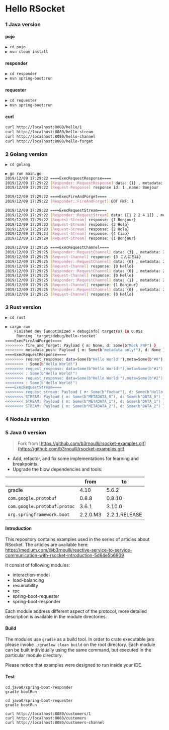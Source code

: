 # Hello RSocket

### 1 Java version

#### pojo
```bash
▶ cd pojo
▶ mvn clean install
```
#### responder
```bash
▶ cd responder
▶ mvn spring-boot:run
```
#### requester
```bash
▶ cd requester
▶ mvn spring-boot:run
```

#### curl
```bash
curl http://localhost:8080/hello/1
curl http://localhost:8080/hello-stream
curl http://localhost:8080/hello-channel
curl http://localhost:8080/hello-forget
```

### 2 Golang version

```bash
▶ cd golang

▶ go run main.go
2019/12/09 17:29:22 ====ExecRequestResponse====
2019/12/09 17:29:22 [Responder::RequestResponse] data: {1} , metadata: 2019-12-09 5:29:220 pm
2019/12/09 17:29:22 [Request-Response] response id: 1 ,name: Bonjour

2019/12/09 17:29:22 ====ExecFireAndForget====
2019/12/09 17:29:22 [Responder::FireAndForget] GOT FNF: 1

2019/12/09 17:29:22 ====ExecRequestStream====
2019/12/09 17:29:22 [Responder::RequestStream] data: {[1 2 2 4 1]} , metadata: 2019-12-09 5:29:220 pm
2019/12/09 17:29:22 [Request-Stream] response: {1 Bonjour}
2019/12/09 17:29:23 [Request-Stream] response: {2 Hola}
2019/12/09 17:29:23 [Request-Stream] response: {2 Hola}
2019/12/09 17:29:24 [Request-Stream] response: {4 Ciao}
2019/12/09 17:29:24 [Request-Stream] response: {1 Bonjour}

2019/12/09 17:29:25 ====ExecRequestChannel====
2019/12/09 17:29:25 [Responder::RequestChannel] data: {3} , metadata: 2019-12-09 5:29:250 pm
2019/12/09 17:29:25 [Request-Channel] response: {3 こんにちは}
2019/12/09 17:29:25 [Responder::RequestChannel] data: {0} , metadata: 2019-12-09 5:29:250 pm
2019/12/09 17:29:25 [Request-Channel] response: {0 Hello}
2019/12/09 17:29:25 [Responder::RequestChannel] data: {0} , metadata: 2019-12-09 5:29:250 pm
2019/12/09 17:29:25 [Request-Channel] response: {0 Hello}
2019/12/09 17:29:25 [Responder::RequestChannel] data: {1} , metadata: 2019-12-09 5:29:250 pm
2019/12/09 17:29:25 [Request-Channel] response: {1 Bonjour}
2019/12/09 17:29:25 [Responder::RequestChannel] data: {0} , metadata: 2019-12-09 5:29:250 pm
2019/12/09 17:29:25 [Request-Channel] response: {0 Hello}
```

### 3 Rust version

```bash
▶ cd rust 

▶ cargo run
    Finished dev [unoptimized + debuginfo] target(s) in 0.05s
     Running `target/debug/hello-rsocket`
====ExecFireAndForget====
>>>>>>>> fire_and_forget: Payload { m: None, d: Some(b"Mock FNF") }
>>>>>>>> metadata_push: Payload { m: Some(b"metadata only!"), d: None }
====ExecRequestResponse====
>>>>>>>> request_response: data=Some(b"Hello World!"),meta=Some(b"#0")
<<<<<<<< : Some(b"Hello World!")
>>>>>>>> request_response: data=Some(b"Hello World!"),meta=Some(b"#1")
<<<<<<<< : Some(b"Hello World!")
>>>>>>>> request_response: data=Some(b"Hello World!"),meta=Some(b"#2")
<<<<<<<< : Some(b"Hello World!")
====ExecRequestStream====
>>>>>>>> request_stream: Payload { m: Some(b"foobar"), d: Some(b"Hello Rust!") }
<<<<<<<< STREAM: Payload { m: Some(b"METADATA_0"), d: Some(b"DATA_0") }
<<<<<<<< STREAM: Payload { m: Some(b"METADATA_1"), d: Some(b"DATA_1") }
<<<<<<<< STREAM: Payload { m: Some(b"METADATA_2"), d: Some(b"DATA_2") }

```

### 4 NodeJs version

### 5 Java 0 version
> Fork from [https://github.com/b3rnoulli/rsocket-examples.git](https://github.com/b3rnoulli/rsocket-examples.git)

- Add, refactor, and fix some implementations for learning and breakpoints.
- Upgrade the blow dependencies and tools:

|   | from  | to   |
| ---- | ---- | ---- |
|  gradle    |   4.10   |  5.6.2    |
| `com.google.protobuf` | 0.8.8 | 0.8.10 |
| `com.google.protobuf:protoc` | 3.6.1 | 3.10.0 |
| `org.springframework.boot` | 2.2.0.M3 | 2.2.1.RELEASE |

#### Introduction

This repository contains examples used in the series of articles about RSocket. The articles are available here: https://medium.com/@b3rnoulli/reactive-service-to-service-communication-with-rsocket-introduction-5d64e5b6909

It consist of following modules:
- interaction-model
- load-balancing
- resumability
- rpc
- spring-boot-requester
- spring-boot-responder

Each module address different aspect of the protocol, more detailed description is available in the module directories.

#### Build

The modules use ```gradle``` as a build tool. In order to crate executable jars please invoke
`./gradlew clean build` on the root directory. Each module can be built individually using the same command, 
but executed in the particular module directory.

Please notice that examples were designed to run inside your IDE.


#### Test

```shell
cd java0/spring-boot-responder
gradle bootRun
```

```shell
cd java0/spring-boot-requester
gradle bootRun
```

```shell
curl http://localhost:8080/customers/1
curl http://localhost:8080/customers
curl http://localhost:8080/customers-channel
```